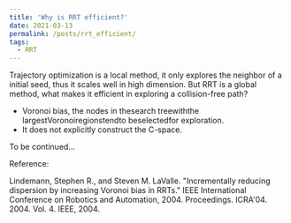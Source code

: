 ```yaml
---
title: 'Why is RRT efficient?'
date: 2021-03-13
permalink: /posts/rrt_efficient/
tags:
  - RRT
---
```


Trajectory optimization is a local method, it only explores the neighbor of a initial seed, thus it scales well in high dimension. But RRT is a global method, what makes it efficient in exploring a collision-free path?

* Voronoi bias, the nodes in thesearch treewiththe largestVoronoiregionstendto beselectedfor exploration.
* It does not explicitly construct the C-space.


To be continued...

Reference:

Lindemann, Stephen R., and Steven M. LaValle. "Incrementally reducing dispersion by increasing Voronoi bias in RRTs." IEEE International Conference on Robotics and Automation, 2004. Proceedings. ICRA'04. 2004. Vol. 4. IEEE, 2004.